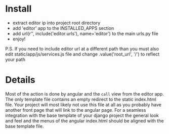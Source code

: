 # Install

- extract editor ip into project root directory
- add 'editor' app to the INSTALLED_APPS section
- add url(r'', include('editor.urls'), name='editor') to the main urls.py file
- enjoy!

P.S. If you need to include editor url at a different path than you must also edit static/app/js/services.js file and change .value('root_url', '/') to reflect your path

# Details
Most of the action is done by angular and the `call` view from the editor app.
The only template file contains an empty redirect to the static index.html file. Your project will most likely not use this file at all as you probably have another front page that will link to the angular page.
For a seamless integration with the base template of your django project the general look and feel and the menus of the angular index.html should be aligned with the base template file.
